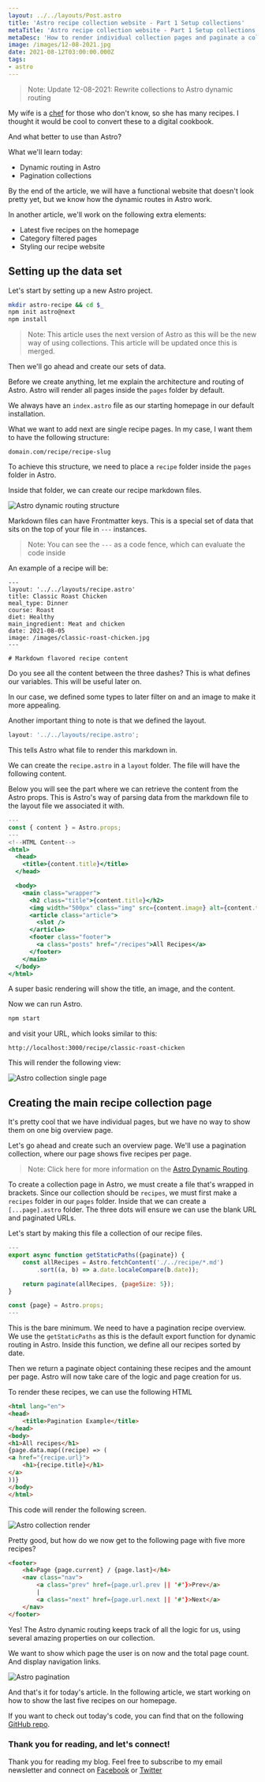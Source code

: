 ```yaml
---
layout: ../../layouts/Post.astro
title: 'Astro recipe collection website - Part 1 Setup collections'
metaTitle: 'Astro recipe collection website - Part 1 Setup collections'
metaDesc: 'How to render individual collection pages and paginate a collection in Astro'
image: /images/12-08-2021.jpg
date: 2021-08-12T03:00:00.000Z
tags:
- astro
---
```


> Note: Update 12-08-2021: Rewrite collections to Astro dynamic routing

My wife is a [chef](https://www.chefnicoleshort.com/) for those who don't know, so she has many recipes.
I thought it would be cool to convert these to a digital cookbook.

And what better to use than Astro?

What we'll learn today:

- Dynamic routing in Astro
- Pagination collections

By the end of the article, we will have a functional website that doesn't look pretty yet, but we know how the dynamic routes in Astro work.

In another article, we'll work on the following extra elements:

- Latest five recipes on the homepage
- Category filtered pages
- Styling our recipe website

## Setting up the data set

Let's start by setting up a new Astro project.

```bash
mkdir astro-recipe && cd $_
npm init astro@next
npm install
```

> Note: This article uses the next version of Astro as this will be the new way of using collections. This article will be updated once this is merged.

Then we'll go ahead and create our sets of data.

Before we create anything, let me explain the architecture and routing of Astro. Astro will render all pages inside the `pages` folder by default.

We always have an `index.astro` file as our starting homepage in our default installation.

What we want to add next are single recipe pages. In my case, I want them to have the following structure:

```
domain.com/recipe/recipe-slug
```

To achieve this structure, we need to place a `recipe` folder inside the `pages` folder in Astro.

Inside that folder, we can create our recipe markdown files.

![Astro dynamic routing structure](https://cdn.hashnode.com/res/hashnode/image/upload/v1628754991888/IANxJKhL7.png)

Markdown files can have Frontmatter keys. This is a special set of data that sits on the top of your file in `---` instances.

> Note: You can see the `---` as a code fence, which can evaluate the code inside

An example of a recipe will be:

```text
---
layout: '../../layouts/recipe.astro'
title: Classic Roast Chicken
meal_type: Dinner
course: Roast
diet: Healthy
main_ingredient: Meat and chicken
date: 2021-08-05
image: /images/classic-roast-chicken.jpg
---

# Markdown flavored recipe content
```

Do you see all the content between the three dashes? This is what defines our variables.
This will be useful later on.

In our case, we defined some types to later filter on and an image to make it more appealing.

Another important thing to note is that we defined the layout.

```jsx
layout: '../../layouts/recipe.astro';
```

This tells Astro what file to render this markdown in.

We can create the `recipe.astro` in a `layout` folder.
The file will have the following content.

Below you will see the part where we can retrieve the content from the Astro props.
This is Astro's way of parsing data from the markdown file to the layout file we associated it with.

```jsx
---
const { content } = Astro.props;
---
<!--HTML Content-->
<html>
  <head>
    <title>{content.title}</title>
  </head>

  <body>
    <main class="wrapper">
      <h2 class="title">{content.title}</h2>
      <img width="500px" class="img" src={content.image} alt={content.title}>
      <article class="article">
        <slot />
      </article>
      <footer class="footer">
        <a class="posts" href="/recipes">All Recipes</a>
      </footer>
    </main>
  </body>
</html>
```

A super basic rendering will show the title, an image, and the content.

Now we can run Astro.

```bash
npm start
```

and visit your URL, which looks similar to this:

```text
http://localhost:3000/recipe/classic-roast-chicken
```

This will render the following view:

![Astro collection single page](https://cdn.hashnode.com/res/hashnode/image/upload/v1628162264577/lum4jP5tj.png)

## Creating the main recipe collection page

It's pretty cool that we have individual pages, but we have no way to show them on one big overview page.

Let's go ahead and create such an overview page.
We'll use a pagination collection, where our page shows five recipes per page.

> Note: Click here for more information on the [Astro Dynamic Routing](https://docs.astro.build/core-concepts/routing/#dynamic-routes).

To create a collection page in Astro, we must create a file that's wrapped in brackets. Since our collection should be `recipes`, we must first make a `recipes` folder in our `pages` folder.
Inside that we can create a `[...page].astro` folder.
The three dots will ensure we can use the blank URL and paginated URLs.

Let's start by making this file a collection of our recipe files.

```jsx
---
export async function getStaticPaths({paginate}) {
    const allRecipes = Astro.fetchContent('./../recipe/*.md')
        .sort((a, b) => a.date.localeCompare(b.date));

    return paginate(allRecipes, {pageSize: 5});
}

const {page} = Astro.props;
---
```

This is the bare minimum. We need to have a pagination recipe overview.
We use the `getStaticPaths` as this is the default export function for dynamic routing in Astro.
Inside this function, we define all our recipes sorted by date.

Then we return a paginate object containing these recipes and the amount per page.
Astro will now take care of the logic and page creation for us.

To render these recipes, we can use the following HTML

```html
<html lang="en">
<head>
    <title>Pagination Example</title>
</head>
<body>
<h1>All recipes</h1>
{page.data.map((recipe) => (
<a href="{recipe.url}">
    <h1>{recipe.title}</h1>
</a>
))}
</body>
</html>
```

This code will render the following screen.

![Astro collection render](https://cdn.hashnode.com/res/hashnode/image/upload/v1628163425639/A8VqRMQ-9.png)

Pretty good, but how do we now get to the following page with five more recipes?

```html
<footer>
    <h4>Page {page.current} / {page.last}</h4>
    <nav class="nav">
        <a class="prev" href={page.url.prev || '#'}>Prev</a>
        |
        <a class="next" href={page.url.next || '#'}>Next</a>
    </nav>
</footer>
```

Yes! The Astro dynamic routing keeps track of all the logic for us, using several amazing properties on our collection.

We want to show which page the user is on now and the total page count. And display navigation links.

![Astro pagination](https://cdn.hashnode.com/res/hashnode/image/upload/v1628163599739/mvRYJd-qF.png)

And that's it for today's article. In the following article, we start working on how to show the last five recipes on our homepage.

If you want to check out today's code, you can find that on the following [GitHub repo](https://github.com/rebelchris/astro-recipe-website/tree/part-1-setup).

### Thank you for reading, and let's connect!

Thank you for reading my blog. Feel free to subscribe to my email newsletter and connect on [Facebook](https://www.facebook.com/DailyDevTipsBlog) or [Twitter](https://twitter.com/DailyDevTips1)
